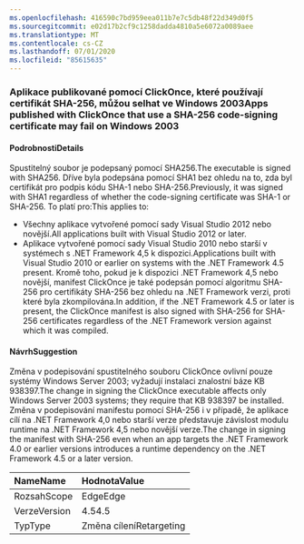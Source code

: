 ```yaml
---
ms.openlocfilehash: 416590c7bd959eea011b7e7c5db48f22d349d0f5
ms.sourcegitcommit: e02d17b2cf9c1258dadda4810a5e6072a0089aee
ms.translationtype: MT
ms.contentlocale: cs-CZ
ms.lasthandoff: 07/01/2020
ms.locfileid: "85615635"
---
```

### <a name="apps-published-with-clickonce-that-use-a-sha-256-code-signing-certificate-may-fail-on-windows-2003"></a><span data-ttu-id="25613-101">Aplikace publikované pomocí ClickOnce, které používají certifikát SHA-256, můžou selhat ve Windows 2003</span><span class="sxs-lookup"><span data-stu-id="25613-101">Apps published with ClickOnce that use a SHA-256 code-signing certificate may fail on Windows 2003</span></span>

#### <a name="details"></a><span data-ttu-id="25613-102">Podrobnosti</span><span class="sxs-lookup"><span data-stu-id="25613-102">Details</span></span>

<span data-ttu-id="25613-103">Spustitelný soubor je podepsaný pomocí SHA256.</span><span class="sxs-lookup"><span data-stu-id="25613-103">The executable is signed with SHA256.</span></span> <span data-ttu-id="25613-104">Dříve byla podepsána pomocí SHA1 bez ohledu na to, zda byl certifikát pro podpis kódu SHA-1 nebo SHA-256.</span><span class="sxs-lookup"><span data-stu-id="25613-104">Previously, it was signed with SHA1 regardless of whether the code-signing certificate was SHA-1 or SHA-256.</span></span> <span data-ttu-id="25613-105">To platí pro:</span><span class="sxs-lookup"><span data-stu-id="25613-105">This applies to:</span></span>

- <span data-ttu-id="25613-106">Všechny aplikace vytvořené pomocí sady Visual Studio 2012 nebo novější.</span><span class="sxs-lookup"><span data-stu-id="25613-106">All applications built with Visual Studio 2012 or later.</span></span>
- <span data-ttu-id="25613-107">Aplikace vytvořené pomocí sady Visual Studio 2010 nebo starší v systémech s .NET Framework 4,5 k dispozici.</span><span class="sxs-lookup"><span data-stu-id="25613-107">Applications built with Visual Studio 2010 or earlier on systems with the .NET Framework 4.5 present.</span></span>
<span data-ttu-id="25613-108">Kromě toho, pokud je k dispozici .NET Framework 4,5 nebo novější, manifest ClickOnce je také podepsán pomocí algoritmu SHA-256 pro certifikáty SHA-256 bez ohledu na .NET Framework verzi, proti které byla zkompilována.</span><span class="sxs-lookup"><span data-stu-id="25613-108">In addition, if the .NET Framework 4.5 or later is present, the ClickOnce manifest is also signed with SHA-256 for SHA-256 certificates regardless of the .NET Framework version against which it was compiled.</span></span>

#### <a name="suggestion"></a><span data-ttu-id="25613-109">Návrh</span><span class="sxs-lookup"><span data-stu-id="25613-109">Suggestion</span></span>

<span data-ttu-id="25613-110">Změna v podepisování spustitelného souboru ClickOnce ovlivní pouze systémy Windows Server 2003; vyžadují instalaci znalostní báze KB 938397.</span><span class="sxs-lookup"><span data-stu-id="25613-110">The change in signing the ClickOnce executable affects only Windows Server 2003 systems; they require that KB 938397 be installed.</span></span> <span data-ttu-id="25613-111">Změna v podepisování manifestu pomocí SHA-256 i v případě, že aplikace cílí na .NET Framework 4,0 nebo starší verze představuje závislost modulu runtime na .NET Framework 4,5 nebo novější verze.</span><span class="sxs-lookup"><span data-stu-id="25613-111">The change in signing the manifest with SHA-256 even when an app targets the .NET Framework 4.0 or earlier versions introduces a runtime dependency on the .NET Framework 4.5 or a later version.</span></span>

| <span data-ttu-id="25613-112">Name</span><span class="sxs-lookup"><span data-stu-id="25613-112">Name</span></span>    | <span data-ttu-id="25613-113">Hodnota</span><span class="sxs-lookup"><span data-stu-id="25613-113">Value</span></span>       |
|:--------|:------------|
| <span data-ttu-id="25613-114">Rozsah</span><span class="sxs-lookup"><span data-stu-id="25613-114">Scope</span></span>   | <span data-ttu-id="25613-115">Edge</span><span class="sxs-lookup"><span data-stu-id="25613-115">Edge</span></span>        |
| <span data-ttu-id="25613-116">Verze</span><span class="sxs-lookup"><span data-stu-id="25613-116">Version</span></span> | <span data-ttu-id="25613-117">4.5</span><span class="sxs-lookup"><span data-stu-id="25613-117">4.5</span></span>         |
| <span data-ttu-id="25613-118">Typ</span><span class="sxs-lookup"><span data-stu-id="25613-118">Type</span></span>    | <span data-ttu-id="25613-119">Změna cílení</span><span class="sxs-lookup"><span data-stu-id="25613-119">Retargeting</span></span> |
